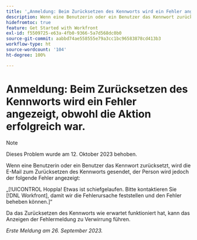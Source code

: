 ```yaml
---
title: '„Anmeldung: Beim Zurücksetzen des Kennworts wird ein Fehler angezeigt, obwohl die Aktion erfolgreich war“'
description: Wenn eine Benutzerin oder ein Benutzer das Kennwort zurücksetzt, wird die E-Mail zum Zurücksetzen des Kennworts gesendet, der Person wird jedoch ein Fehler angezeigt.
hidefromtoc: true
feature: Get Started with Workfront
exl-id: f5509725-e63a-4fb0-9366-5a7d568dc0b0
source-git-commit: aabbd74ae558555e79a3cc1bc96583878cd413b3
workflow-type: ht
source-wordcount: '104'
ht-degree: 100%

---
```


# Anmeldung: Beim Zurücksetzen des Kennworts wird ein Fehler angezeigt, obwohl die Aktion erfolgreich war.

>[!NOTE]
>
>Dieses Problem wurde am 12. Oktober 2023 behoben.

Wenn eine Benutzerin oder ein Benutzer das Kennwort zurücksetzt, wird die E-Mail zum Zurücksetzen des Kennworts gesendet, der Person wird jedoch der folgende Fehler angezeigt:

„[!UICONTROL Hoppla! Etwas ist schiefgelaufen. Bitte kontaktieren Sie [!DNL Workfront], damit wir die Fehlerursache feststellen und den Fehler beheben können.]“

Da das Zurücksetzen des Kennworts wie erwartet funktioniert hat, kann das Anzeigen der Fehlermeldung zu Verwirrung führen.

_Erste Meldung am 26. September 2023._
